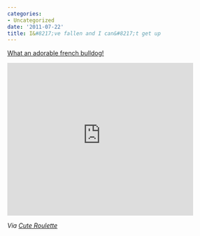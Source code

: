 ```yaml
---
categories:
- Uncategorized
date: '2011-07-22'
title: I&#8217;ve fallen and I can&#8217;t get up
---
```


<a href="https://www.youtube.com/watch?v=5L28TM48bF0">What an adorable french bulldog!</a>

<iframe class="alignc" width="425" height="349" src="https://www.youtube.com/embed/5L28TM48bF0" frameborder="0" allowfullscreen></iframe>

<em>Via <a href="http://cuteroulette.com/#/videos/view/147">Cute Roulette</a></em>